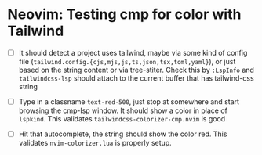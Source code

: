 # Neovim: Testing cmp for color with Tailwind

- [ ] It should detect a project uses tailwind, maybe via some kind of config file 
(`tailwind.config.{cjs,mjs,js,ts,json,tsx,toml,yaml}`), or just based on the 
string content or via tree-stiter. Check this by `:LspInfo` and `tailwindcss-lsp`
should attach to the current buffer that has tailwind-css string
- [ ] Type in a classname `text-red-500`, just stop at somewhere and start
browsing the cmp-lsp window. It should show a color in place of `lspkind`.
This validates `tailwindcss-colorizer-cmp.nvim` is good
- [ ] Hit that autocomplete, the string should show the color red. This validates
`nvim-colorizer.lua` is properly setup.

